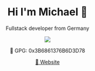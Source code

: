 <h1 align='center'>
  Hi I'm Michael 👋
</h1>

<p align='center'>
  Fullstack developer from Germany
</p>

<p align='center'>
  <a href="#"><img src="https://github-readme-stats.vercel.app/api?username=kibadda&theme=radical&hide_title=true&hide_rank=true&show_icons=true&include_all_commits=true&line_height=24&hide_border=true" /></a>
</p>

<p align='center'>
  🔑 GPG: 0x3B6861376B6D3D78
</p>

<p align='center'>
  <a href='https://michi-strobel.de'>📃 Website</a>
</p>

<!--
**Kibadda/Kibadda** is a ✨ _special_ ✨ repository because its `README.md` (this file) appears on your GitHub profile.

Here are some ideas to get you started:

- 🔭 I’m currently working on ...
- 🌱 I’m currently learning ...
- 👯 I’m looking to collaborate on ...
- 🤔 I’m looking for help with ...
- 💬 Ask me about ...
- 📫 How to reach me: ...
- 😄 Pronouns: ...
- ⚡ Fun fact: ...
-->
